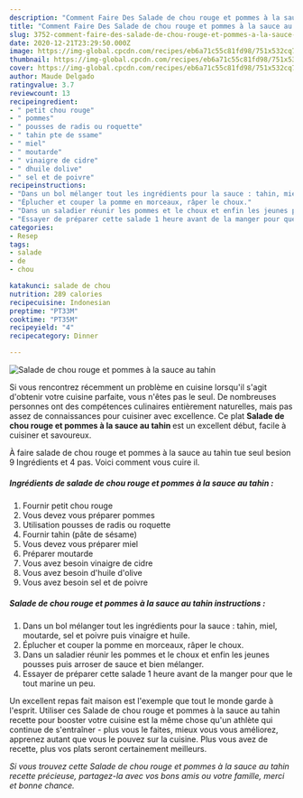 ```yaml
---
description: "Comment Faire Des Salade de chou rouge et pommes à la sauce au tahin"
title: "Comment Faire Des Salade de chou rouge et pommes à la sauce au tahin"
slug: 3752-comment-faire-des-salade-de-chou-rouge-et-pommes-a-la-sauce-au-tahin
date: 2020-12-21T23:29:50.000Z
image: https://img-global.cpcdn.com/recipes/eb6a71c55c81fd98/751x532cq70/salade-de-chou-rouge-et-pommes-a-la-sauce-au-tahin-photo-principale-de-la-recette.jpg
thumbnail: https://img-global.cpcdn.com/recipes/eb6a71c55c81fd98/751x532cq70/salade-de-chou-rouge-et-pommes-a-la-sauce-au-tahin-photo-principale-de-la-recette.jpg
cover: https://img-global.cpcdn.com/recipes/eb6a71c55c81fd98/751x532cq70/salade-de-chou-rouge-et-pommes-a-la-sauce-au-tahin-photo-principale-de-la-recette.jpg
author: Maude Delgado
ratingvalue: 3.7
reviewcount: 13
recipeingredient:
- " petit chou rouge"
- " pommes"
- " pousses de radis ou roquette"
- " tahin pte de ssame"
- " miel"
- " moutarde"
- " vinaigre de cidre"
- " dhuile dolive"
- " sel et de poivre"
recipeinstructions:
- "Dans un bol mélanger tout les ingrédients pour la sauce : tahin, miel, moutarde, sel et poivre puis vinaigre et huile."
- "Éplucher et couper la pomme en morceaux, râper le choux."
- "Dans un saladier réunir les pommes et le choux et enfin les jeunes pousses puis arroser de sauce et bien mélanger."
- "Essayer de préparer cette salade 1 heure avant de la manger pour que le tout marine un peu."
categories:
- Resep
tags:
- salade
- de
- chou

katakunci: salade de chou 
nutrition: 289 calories
recipecuisine: Indonesian
preptime: "PT33M"
cooktime: "PT35M"
recipeyield: "4"
recipecategory: Dinner

---
```



![Salade de chou rouge et pommes à la sauce au tahin](https://img-global.cpcdn.com/recipes/eb6a71c55c81fd98/751x532cq70/salade-de-chou-rouge-et-pommes-a-la-sauce-au-tahin-photo-principale-de-la-recette.jpg)

Si vous rencontrez récemment un problème en cuisine lorsqu'il s'agit d'obtenir votre cuisine parfaite, vous n'êtes pas le seul. De nombreuses personnes ont des compétences culinaires entièrement naturelles, mais pas assez de connaissances pour cuisiner avec excellence. Ce plat <strong> Salade de chou rouge et pommes à la sauce au tahin </strong> est un excellent début, facile à cuisiner et savoureux.

<!--inarticleads1-->

À faire salade de chou rouge et pommes à la sauce au tahin tue seul besion 9 Ingrédients et 4 pas. Voici comment vous cuire il.

##### Ingrédients de salade de chou rouge et pommes à la sauce au tahin :

1. Fournir  petit chou rouge
1. Vous devez vous préparer  pommes
1. Utilisation  pousses de radis ou roquette
1. Fournir  tahin (pâte de sésame)
1. Vous devez vous préparer  miel
1. Préparer  moutarde
1. Vous avez besoin  vinaigre de cidre
1. Vous avez besoin  d&#39;huile d&#39;olive
1. Vous avez besoin  sel et de poivre




<!--inarticleads2-->

##### Salade de chou rouge et pommes à la sauce au tahin instructions :

1. Dans un bol mélanger tout les ingrédients pour la sauce : tahin, miel, moutarde, sel et poivre puis vinaigre et huile.
1. Éplucher et couper la pomme en morceaux, râper le choux.
1. Dans un saladier réunir les pommes et le choux et enfin les jeunes pousses puis arroser de sauce et bien mélanger.
1. Essayer de préparer cette salade 1 heure avant de la manger pour que le tout marine un peu.




<!--inarticleads1-->

<p>
Un excellent repas fait maison est l'exemple que tout le monde garde à l'esprit. Utiliser ces Salade de chou rouge et pommes à la sauce au tahin recette pour booster votre cuisine est la même chose qu'un athlète qui continue de s'entraîner - plus vous le faites, mieux vous vous améliorez, apprenez autant que vous le pouvez sur la cuisine. Plus vous avez de recette, plus vos plats seront certainement meilleurs.
</p>

<p>
<i>Si vous trouvez cette Salade de chou rouge et pommes à la sauce au tahin recette précieuse, partagez-la avec vos bons amis ou votre famille, merci et bonne chance.</i>
</p>
